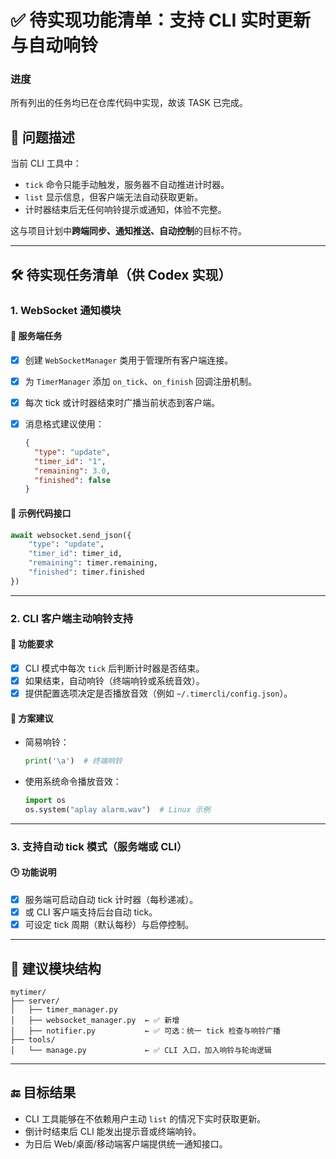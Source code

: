 
# ✅ 待实现功能清单：支持 CLI 实时更新与自动响铃

### 进度
所有列出的任务均已在仓库代码中实现，故该 TASK 已完成。

## 📌 问题描述

当前 CLI 工具中：

* `tick` 命令只能手动触发，服务器不自动推进计时器。
* `list` 显示信息，但客户端无法自动获取更新。
* 计时器结束后无任何响铃提示或通知，体验不完整。

这与项目计划中**跨端同步、通知推送、自动控制**的目标不符。

---

## 🛠️ 待实现任务清单（供 Codex 实现）

### 1. **WebSocket 通知模块**

#### 🔧 服务端任务

* [x] 创建 `WebSocketManager` 类用于管理所有客户端连接。
* [x] 为 `TimerManager` 添加 `on_tick`、`on_finish` 回调注册机制。
* [x] 每次 tick 或计时器结束时广播当前状态到客户端。
* [x] 消息格式建议使用：

  ```json
  {
    "type": "update",
    "timer_id": "1",
    "remaining": 3.0,
    "finished": false
  }
  ```

#### 🧪 示例代码接口

```python
await websocket.send_json({
    "type": "update",
    "timer_id": timer_id,
    "remaining": timer.remaining,
    "finished": timer.finished
})
```

---

### 2. **CLI 客户端主动响铃支持**

#### 🎯 功能要求

* [x] CLI 模式中每次 `tick` 后判断计时器是否结束。
* [x] 如果结束，自动响铃（终端响铃或系统音效）。
* [x] 提供配置选项决定是否播放音效（例如 `~/.timercli/config.json`）。

#### 🔔 方案建议

* 简易响铃：

  ```python
  print('\a')  # 终端响铃
  ```
* 使用系统命令播放音效：

  ```python
  import os
  os.system("aplay alarm.wav")  # Linux 示例
  ```

---

### 3. **支持自动 tick 模式（服务端或 CLI）**

#### 🕒 功能说明

* [x] 服务端可启动自动 tick 计时器（每秒递减）。
* [x] 或 CLI 客户端支持后台自动 tick。
* [x] 可设定 tick 周期（默认每秒）与启停控制。

---

## 📎 建议模块结构

```
mytimer/
├── server/
│   ├── timer_manager.py
│   ├── websocket_manager.py  ← ✅ 新增
│   ├── notifier.py           ← ✅ 可选：统一 tick 检查与响铃广播
├── tools/
│   └── manage.py             ← ✅ CLI 入口，加入响铃与轮询逻辑
```

---

## 🔚 目标结果

* CLI 工具能够在不依赖用户主动 `list` 的情况下实时获取更新。
* 倒计时结束后 CLI 能发出提示音或终端响铃。
* 为日后 Web/桌面/移动端客户端提供统一通知接口。


